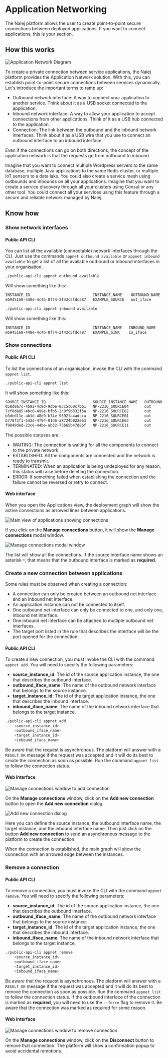 # Application Networking

The Nalej platform allows the user to create point-to-point secure connections between deployed applications. If you want to connect applications, this is your section.

## How this works

![Application Network Diagram](../.gitbook/assets/tutorial_appnet_functionality_diagram.png)

To create a private connection between service applications, the Nalej platform provides the Application Network solution. With this, you can establish point-to-point secure connections between services dynamically. Let's introduce the important terms to ramp up:

* Outbound network interface: A way to connect your application to another service. Think about it as a USB socket connected to the application.
* Inbound network interface: A way to allow your application to accept connections from other applications. Think of it as a USB hub connected to the application.
* Connection: The link between the outbound and the inbound network interfaces. Think about it as a USB wire that you use to connect an outbound interface to an inbound interface.

Even if the connections can go on both directions, the concept of the application network is that the requests go from outbound to inbound.

Imagine that you want to connect multiple Wordpress servers to the same database, multiple Java applications to the same Redis cluster, or multiple IoT sensors to a data lake. You could also create a service mesh using outbounds and inbounds on all your applications. Imagine that you want to create a service discovery through all your clusters using Consul or any other tool. You could connect all your services using this feature through a secure and reliable network managed by Nalej.

## Know how

### Show network interfaces

#### Public API CLI

You can list all the available \(connectable\) network interfaces through the CLI. Just use the commands `appnet outbound available` or `appnet inbound available` to get a list of all the available outbound or inbound interfaces in your organisation.

```bash
./public-api-cli appnet outbound available
```

Will show something like this:

```bash
INSTANCE_ID                            INSTANCE_NAME    OUTBOUND_NAME
eb945169-448e-4c4b-8f74-2f43c5fdca87   EXAMPLE_SOURCE   out_iface
```

```bash
./public-api-cli appnet inbound available
```

Will show something like this:

```bash
INSTANCE_ID                            INSTANCE_NAME   INBOUND_NAME
eb945169-448e-4c4b-8f74-2f43c5fdca87   EXAMPLE_SINK    in_iface
```

### Show connections

#### Public API CLI

To list the connections of an organisation, invoke the CLI with the command `appnet list`.

```bash
./public-api-cli appnet list
```

It will show something like this:

```bash
SOURCE_INSTANCE_ID                     SOURCE_INSTANCE_NAME   OUTBOUND   TARGET_INSTANCE_ID                     TARGET_INSTANCE_NAME   INBOUND   STATUS
058d0a7c-4b92-4c9d-9dbe-83c5c60c7bb1   NP-2216_SOURCE04       out        eb945169-448e-4c4b-8f74-2f43c5fdca87   NP-2216_SINK           in        ESTABLISHED
7cf8da85-4bc0-499e-bfb5-2c9f9b332f5a   NP-2216_SOURCE02       out        eb945169-448e-4c4b-8f74-2f43c5fdca87   NP-2216_SINK           in        ESTABLISHED
b3ded11e-ab1d-48d9-b74e-9592fa4adcca   NP-2216_SOURCE01       out        eb945169-448e-4c4b-8f74-2f43c5fdca87   NP-2216_SINK           in        ESTABLISHED
b778f3f1-542d-4f94-91d6-a8724b022e63   NP-2216_SOURCE03       out        eb945169-448e-4c4b-8f74-2f43c5fdca87   NP-2216_SINK           in        ESTABLISHED
f9849ded-23c6-44be-ab32-75b65b47d86f   NP-2216_SOURCE11       out        eb945169-448e-4c4b-8f74-2f43c5fdca87   NP-2216_SINK           in        WAITING
```

The possible statuses are:

* WAITING: The connection is waiting for all the components to connect to the private network.
* ESTABLISHED: All the components are connected and the network is ready to transmit.
* TERMINATED: When an application is being undeployed for any reason, this status will raise before deleting the connection.
* ERROR: If something failed when establishing the connection and the failure cannot be reversed or retry to connect.

#### Web interface

When you open the Applications view, the deployment graph will show the active connections as arrowed lines between applications.

![Main view of applications showing connections](../.gitbook/assets/tutorial_appnet_main_page.png)

If you click on the **Manage connections** button, it will show the **Manage connections** modal window.

![Manage connections modal window](../.gitbook/assets/tutorial_appnet_manage_connections_list.png)

The list will show all the connections. If the source interface name shows an asterisk `*`, that means that the outbound interface is marked as **required**.

### Create a new connection between applications

Some rules must be observed when creating a connection:

* A connection can only be created between an outbound net interface and an inbound net interface.
* An application instance can not be connected to itself.
* One outbound net interface can only be connected to one, and only one, inbound net interface.
* One inbound net interface can be attached to multiple outbound net interfaces.
* The target port listed in the rule that describes the interface will be the port opened for the connection.

#### Public API CLI

To create a new connection, you must invoke the CLI with the command `appnet add`. You will need to specify the following parameters:

* **source\_instance\_id**: The id of the source application instance, the one that describes the outbound interface.
* **outbound\_iface\_name**: The name of the outbound network interface that belongs to the source instance.
* **target\_instance\_id**: The id of the target application instance, the one that describes the inbound interface.
* **inbound\_iface\_name**: The name of the inbound network interface that belongs to the target instance.

```bash
./public-api-cli appnet add
    <source_instance_id>
    <outbound_iface_name>
    <target_instance_id>
    <inbound_iface_name>
```

Be aware that the request is asynchronous. The platform will answer with a `RESULT OK` message if the request was accepted and it will do its best to create the connection as soon as possible. Run the command `appnet list` to follow the connection status.

#### Web interface

![Manage connections window to add connection](../.gitbook/assets/tutorial_appnet_manage_connections_list_add.png)

On the **Manage connections** window, click on the **Add new connection** button to open the **Add new connection** dialog.

![Add new connection dialog](../.gitbook/assets/tutorial_appnet_add_connection.png)

Here you can define the source instance, the outbound interface name, the target instance, and the inbound interface name. Then just click on the button **Add new connection** to send an asynchronous message to the platform to create the connection.

When the connection is established, the main graph will show the connection with an arrowed edge between the instances.

### Remove a connection

#### Public API CLI

To remove a connection, you must invoke the CLI with the command `appnet remove`. You will need to specify the following parameters:

* **source\_instance\_id**: The id of the source application instance, the one that describes the outbound interface.
* **outbound\_iface\_name**: The name of the outbound network interface that belongs to the source instance.
* **target\_instance\_id**: The id of the target application instance, the one that describes the inbound interface.
* **inbound\_iface\_name**: The name of the inbound network interface that belongs to the target instance.

```bash
./public-api-cli appnet remove
    <source_instance_id>
    <outbound_iface_name>
    <target_instance_id>
    <inbound_iface_name>
```

Be aware that the request is asynchronous. The platform will answer with a `RESULT OK` message if the request was accepted and it will do its best to remove the connection as soon as possible. Run the command `appnet list` to follow the connection status. If the outbound interface of the connection is marked as **required**, you will need to use the `--force` flag to remove it. Be aware that the connection was marked as required for some reason.

#### Web interface

![Manage connections window to remove connection](../.gitbook/assets/tutorial_appnet_manage_connections_list_remove.png)

On the **Manage connections** window, click on the **Disconnect** button to remove that connection. The platform will show a confirmation popup to avoid accidental remotions.

